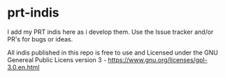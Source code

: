 # prt-indis

I add my PRT indis here as i develop them. Use the Issue tracker and/or PR's for bugs or ideas.

All indis published in this repo is free to use and Licensed under the GNU Genereal Public Licens version 3 - https://www.gnu.org/licenses/gpl-3.0.en.html
